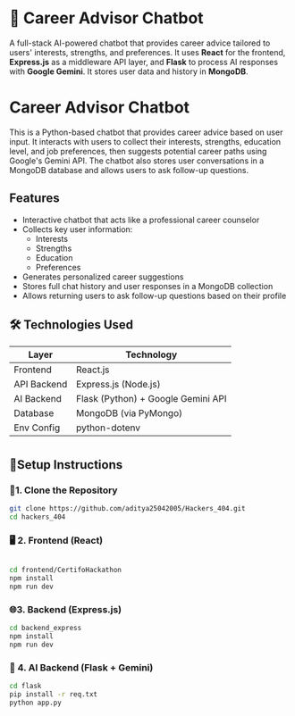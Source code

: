 # 🧠 Career Advisor Chatbot

A full-stack AI-powered chatbot that provides career advice tailored to users' interests, strengths, and preferences. It uses **React** for the frontend, **Express.js** as a middleware API layer, and **Flask** to process AI responses with **Google Gemini**. It stores user data and history in **MongoDB**.


# Career Advisor Chatbot

This is a Python-based chatbot that provides career advice based on user input. It interacts with users to collect their interests, strengths, education level, and job preferences, then suggests potential career paths using Google's Gemini API. The chatbot also stores user conversations in a MongoDB database and allows users to ask follow-up questions.

## Features

- Interactive chatbot that acts like a professional career counselor
- Collects key user information:
  - Interests
  - Strengths
  - Education
  - Preferences
- Generates personalized career suggestions
- Stores full chat history and user responses in a MongoDB collection
- Allows returning users to ask follow-up questions based on their profile

## 🛠️ Technologies Used

| Layer        | Technology                          |
|--------------|--------------------------------------|
| Frontend     | React.js                             |
| API Backend  | Express.js (Node.js)                 |
| AI Backend   | Flask (Python) + Google Gemini API   |
| Database     | MongoDB (via PyMongo)                |
| Env Config   | python-dotenv                        
#


## 🚀Setup Instructions

### 📁1. Clone the Repository

```bash
git clone https://github.com/aditya25042005/Hackers_404.git
cd hackers_404
```
### 🖥️ 2. Frontend (React)
```bash

cd frontend/CertifoHackathon
npm install
npm run dev
```
###  🌐3.  Backend (Express.js)
```bash
cd backend_express
npm install
npm run dev
```
###  🧠 4. AI Backend (Flask + Gemini)
```bash
cd flask
pip install -r req.txt
python app.py
```
